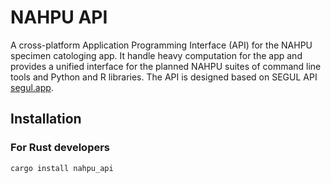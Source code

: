# NAHPU API

A cross-platform Application Programming Interface (API) for the NAHPU specimen catologing app. It handle heavy computation for the app and provides a unified interface for the planned NAHPU suites of command line tools and Python and R libraries. The API is designed based on SEGUL API [segul.app](https://segul.app).

## Installation

### For Rust developers

```bash
cargo install nahpu_api
```
